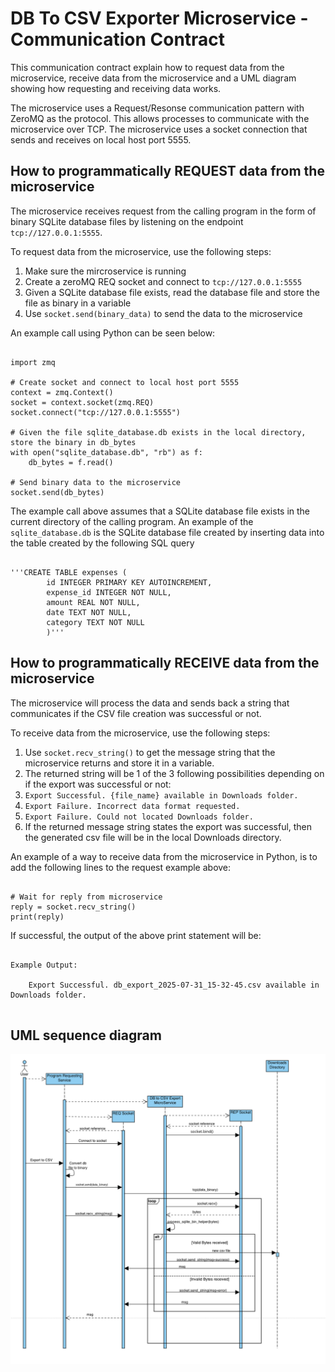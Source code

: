 # DB To CSV Exporter Microservice - Communication Contract

This communication contract explain how to request data from the microservice, receive data from the microservice and a UML diagram showing how requesting and receiving data works.

The microservice uses a Request/Resonse communication pattern with ZeroMQ as the protocol. This allows processes to communicate with the microservice over TCP. The microservice uses a socket connection that sends and receives on local host port 5555.

## How to programmatically REQUEST data from the microservice
The microservice receives request from the calling program in the form of binary SQLite database files by listening on the endpoint `tcp://127.0.0.1:5555`.

To request data from the microservice, use the following steps:
1. Make sure the mircroservice is running
2. Create a zeroMQ REQ socket and connect to `tcp://127.0.0.1:5555`
3. Given a SQLite database file exists, read the database file and store the file as binary in a variable
4. Use `socket.send(binary_data)` to send the data to the microservice

An example call using Python can be seen below:

<pre lang="python"><code>
import zmq

# Create socket and connect to local host port 5555
context = zmq.Context()
socket = context.socket(zmq.REQ)
socket.connect("tcp://127.0.0.1:5555")

# Given the file sqlite_database.db exists in the local directory, store the binary in db_bytes
with open("sqlite_database.db", "rb") as f:
    db_bytes = f.read()

# Send binary data to the microservice
socket.send(db_bytes)
</code></pre>

The example call above assumes that a SQLite database file exists in the current directory of the calling program. An example of the `sqlite_database.db` is the SQLite database file created by inserting data into the table created by the following SQL query

<pre lang="sql"><code>
'''CREATE TABLE expenses (
        id INTEGER PRIMARY KEY AUTOINCREMENT,
        expense_id INTEGER NOT NULL,
        amount REAL NOT NULL,
        date TEXT NOT NULL,
        category TEXT NOT NULL
        )'''
</code></pre>


## How to programmatically RECEIVE data from the microservice
The microservice will process the data and sends back a string that communicates if the CSV file creation was successful or not.

To receive data from the microservice, use the following steps:
1. Use `socket.recv_string()` to get the message string that the microservice returns and store it in a variable.
2. The returned string will be 1 of the 3 following possibilities depending on if the export was successful or not:
  1. `Export Successful. {file_name} available in Downloads folder.`
  2. `Export Failure. Incorrect data format requested.`
  3. `Export Failure. Could not located Downloads folder.`
3. If the returned message string states the export was successful, then the generated csv file will be in the local Downloads directory.

An example of a way to receive data from the microservice in Python, is to add the following lines to the request example above:

<pre lang="python"><code>
# Wait for reply from microservice
reply = socket.recv_string()
print(reply)
</code></pre>

If successful, the output of the above print statement will be:

<pre><code>
Example Output:
    
    Export Successful. db_export_2025-07-31_15-32-45.csv available in Downloads folder.
    
</code></pre>

## UML sequence diagram 

![Sequence diagram](images/sequence_diagram.png)
